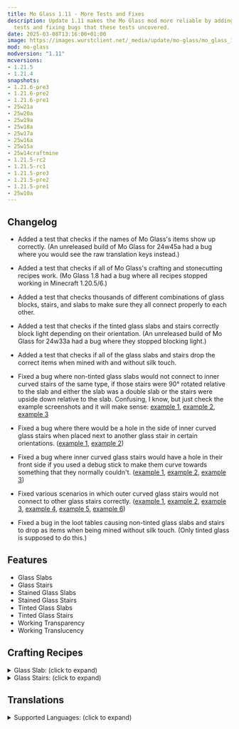 ```yaml
---
title: Mo Glass 1.11 - More Tests and Fixes
description: Update 1.11 makes the Mo Glass mod more reliable by adding many automated
  tests and fixing bugs that these tests uncovered.
date: 2025-03-08T13:16:00+01:00
image: https://images.wurstclient.net/_media/update/mo-glass/mo_glass_1.11_540p.webp
mod: mo-glass
modversion: "1.11"
mcversions:
- 1.21.5
- 1.21.4
snapshots:
- 1.21.6-pre3
- 1.21.6-pre2
- 1.21.6-pre1
- 25w21a
- 25w20a
- 25w19a
- 25w18a
- 25w17a
- 25w16a
- 25w15a
- 25w14craftmine
- 1.21.5-rc2
- 1.21.5-rc1
- 1.21.5-pre3
- 1.21.5-pre2
- 1.21.5-pre1
- 25w10a
---
```

## Changelog

- Added a test that checks if the names of Mo Glass's items show up correctly. (An unreleased build of Mo Glass for 24w45a had a bug where you would see the raw translation keys instead.)

- Added a test that checks if all of Mo Glass's crafting and stonecutting recipes work. (Mo Glass 1.8 had a bug where all recipes stopped working in Minecraft 1.20.5/6.)

- Added a test that checks thousands of different combinations of glass blocks, stairs, and slabs to make sure they all connect properly to each other.

- Added a test that checks if the tinted glass slabs and stairs correctly block light depending on their orientation. (An unreleased build of Mo Glass for 24w33a had a bug where they stopped blocking light.)

- Added a test that checks if all of the glass slabs and stairs drop the correct items when mined with and without silk touch.

- Fixed a bug where non-tinted glass slabs would not connect to inner curved stairs of the same type, if those stairs were 90° rotated relative to the slab and either the slab was a double slab or the stairs were upside down relative to the slab. Confusing, I know, but just check the example screenshots and it will make sense: [example 1](https://github.com/user-attachments/assets/7224a67c-e178-46c2-aa66-b0914428e388), [example 2](https://github.com/user-attachments/assets/3591e4d7-db4a-48a3-a2f1-d0bf857d2db2), [example 3](https://github.com/user-attachments/assets/f4725620-3280-4532-8a68-f40feecc3284)

- Fixed a bug where there would be a hole in the side of inner curved glass stairs when placed next to another glass stair in certain orientations. ([example 1](https://github.com/user-attachments/assets/12228a4e-f6aa-48bd-966d-2a95d9b08f64), [example 2](https://github.com/user-attachments/assets/c9e7ebae-1c20-4758-a8f9-f252b98eae4f))

- Fixed a bug where inner curved glass stairs would have a hole in their front side if you used a debug stick to make them curve towards something that they normally couldn't. ([example 1](https://github.com/user-attachments/assets/da85770d-92e1-44b7-985b-ffb575136c98), [example 2](https://github.com/user-attachments/assets/0439eee6-e8ad-4138-ba88-a007e5de62ad), [example 3](https://github.com/user-attachments/assets/22b313e0-6384-42de-8f97-089505b66779))

- Fixed various scenarios in which outer curved glass stairs would not connect to other glass stairs correctly. ([example 1](https://github.com/user-attachments/assets/3166d9ee-d2ea-4177-8bee-e8d5c08a4a8e), [example 2](https://github.com/user-attachments/assets/7d07332b-7273-4351-bc42-bcd6ab5c9602), [example 3](https://github.com/user-attachments/assets/245a2f3a-905d-4cc7-a3bb-f749acc606da), [example 4](https://github.com/user-attachments/assets/65a69f49-f59e-4e3d-b2bd-0524c5639cc7), [example 5](https://github.com/user-attachments/assets/2022f192-433b-48e5-ab08-172303e6bf5a), [example 6](https://github.com/user-attachments/assets/2bb50e8f-7a04-4f7a-beac-317ba6d92d81))

- Fixed a bug in the loot tables causing non-tinted glass slabs and stairs to drop as items when being mined without silk touch. (Only tinted glass is supposed to do this.)

## Features

- Glass Slabs
- Glass Stairs
- Stained Glass Slabs
- Stained Glass Stairs
- Tinted Glass Slabs
- Tinted Glass Stairs
- Working Transparency
- Working Translucency

## Crafting Recipes

<details>
  <summary>Glass Slab: (click to expand)</summary>
  
  ![glass slab crafting recipe](https://user-images.githubusercontent.com/10100202/69957444-5a2ddc80-150b-11ea-8c8c-e2afc5d72fb7.png)  
  ![glass slab stonecutter recipe](https://user-images.githubusercontent.com/10100202/70445670-2a974b00-1a9c-11ea-9a09-46c304cd167b.png)
</details>

<details>
  <summary>Glass Stairs: (click to expand)</summary>
  
  ![glass stairs crafting recipe](https://user-images.githubusercontent.com/10100202/69957446-5bf7a000-150b-11ea-8e61-d189de63333d.png)  
  ![glass stairs stonecutter recipe](https://user-images.githubusercontent.com/10100202/70445677-2c610e80-1a9c-11ea-8e1b-108863b47124.png)
</details>

## Translations

<details>
  <summary>Supported Languages: (click to expand)</summary>

  - Chinese (Simplified/Mainland)
  - Chinese (Traditional/Taiwan)
  - English (US)
  - French (France)
  - German (Germany)
  - Italian (Italy)
  - Japanese (Japan)
  - Oshiwambo (Oshindonga)
  - Oshiwambo (Oshikwanyama)
  - Portuguese (Brazil)
  - Russian (Russia)
  - Spanish (Argentina)
  - Spanish (Chile)
  - Spanish (Ecuador)
  - Spanish (Spain)
  - Spanish (Mexico)
  - Spanish (Uruguay)
  - Spanish (Venezuela)
</details>
